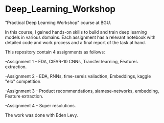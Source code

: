 # Deep_Learning_Workshop
"Practical Deep Learning Workshop" course at BGU. 

In this course, I gained hands-on skills to build and train deep learning models in various domains.
Each assignment has a relevant notebook with detailed code and work process and a final report of the task at hand.

This repository contain 4 assignments as follows:

-Assignment 1 - EDA, CIFAR-10 CNNs, Transfer learning, Features extraction.

-Assignment 2 - EDA, RNNs, time-sereis valiadtion, Embeddings, kaggle "elo" competition.

-Assignment 3 - Product recommendations, siamese-networks, embedding, Feature extraction.

-Assignment 4 - Super resolutions.

The work was done with Eden Levy.
